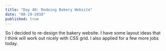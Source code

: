 ```yaml
---
title: "Day 40: Redoing Bakery Website"
date: "08-29-2018"
published: true
---
```

So I decided to re-design the bakery website. I have some layout ideas that I think will work out nicely with CSS grid. I also applied for a few more jobs today.
